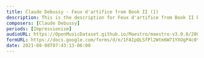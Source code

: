 ```yaml
---
title: Claude Debussy - Feux d'artifice from Book II (1)
description: This is the description for Feux d'artifice from Book II by Claude Debussy
composers: [Claude Debussy]
periods: [Impressionism]
audioURL: https://OpenMusicDataset.github.io/Maestro/maestro-v3.0.0/2008/MIDI-Unprocessed_10_R3_2008_01-05_ORIG_MID--AUDIO_10_R3_2008_wav--4.midi
formURL: https://docs.google.com/forms/d/e/1FAIpQLSfPl2Wtm6W71YXOgP4c0YOHp21NtZf0KSagujnY09Yk0DJD1g/viewform
date: 2021-08-08T07:43:13-06:00
---
```

